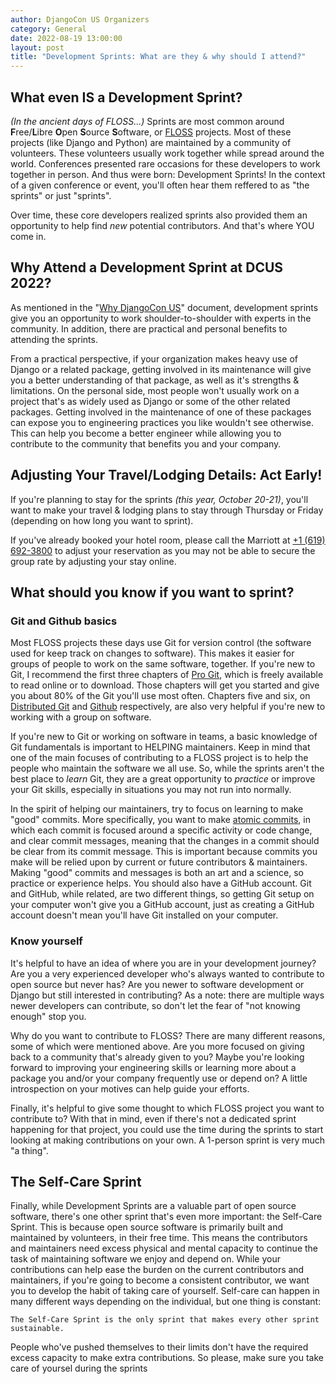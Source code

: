 ```yaml
---
author: DjangoCon US Organizers
category: General
date: 2022-08-19 13:00:00
layout: post
title: "Development Sprints: What are they & why should I attend?"
---
```


## What even IS a Development Sprint?
*(In the ancient days of FLOSS...)*
Sprints are most common around **F**ree/**L**ibre **O**pen **S**ource **S**oftware, or [FLOSS](https://en.m.wikipedia.org/wiki/Alternative_terms_for_free_software) projects. Most of these projects (like Django and Python) are maintained by a community of volunteers. These volunteers usually work together while spread around the world. Conferences presented rare occasions for these developers to work together in person. And thus were born: Development Sprints! In the context of a given conference or event, you'll often hear them reffered to as "the sprints" or just "sprints".

Over time, these core developers realized sprints also provided them an opportunity to help find *new* potential contributors. And that's where YOU come in.

## Why Attend a Development Sprint at DCUS 2022?
As mentioned in the "[Why DjangoCon US](https://2022.djangocon.us/why-djangocon-us/)" document, development sprints give you an opportunity to work shoulder-to-shoulder with experts in the community. In addition, there are practical and personal benefits to attending the sprints.

From a practical perspective, if your organization makes heavy use of Django or a related package, getting involved in its maintenance will give you a better understanding of that package, as well as it's strengths & limitations. On the personal side, most people won't usually work on a project that's as widely used as Django or some of the other related packages. Getting involved in the maintenance of one of these packages can expose you to engineering practices you like wouldn't see otherwise. This can help you become a better engineer while allowing you to contribute to the community that benefits you and your company.

## Adjusting Your Travel/Lodging Details: Act Early!
If you're planning to stay for the sprints *(this year, October 20-21)*, you'll want to make your travel & lodging plans to stay through Thursday or Friday (depending on how long you want to sprint).

If you've already booked your hotel room, please call the Marriott at [+1 (619) 692-3800](tel:+16196923800) to adjust your reservation as you may not be able to secure the group rate by adjusting your stay online.

## What should you know if you want to sprint?
### Git and Github basics
Most FLOSS projects these days use Git for version control (the software used for keep track on changes to software). This makes it easier for groups of people to work on the same software, together. If you're new to Git, I recommend the first three chapters of [Pro Git](https://git-scm.com/book/en/v2), which is freely available to read online or to download. Those chapters will get you started and give you about 80% of the Git you'll use most often. Chapters five and six, on [Distributed Git](https://git-scm.com/book/en/v2/Distributed-Git-Distributed-Workflows) and [Github](https://git-scm.com/book/en/v2/GitHub-Account-Setup-and-Configuration) respectively, are also very helpful if you're new to working with a group on software.

If you're new to Git or working on software in teams, a basic knowledge of Git fundamentals is important to HELPING maintainers. Keep in mind that one of the main focuses of contributing to a FLOSS project is to help the people who maintain the software we all use. So, while the sprints aren't the best place to *learn* Git, they are a great opportunity to *practice* or improve your Git skills, especially in situations you may not run into normally.

In the spirit of helping our maintainers, try to focus on learning to make "good" commits. More specifically, you want to make [atomic commits](https://www.google.com/search?q=git+atomic+commits), in which each commit is focused around a specific activity or code change, and clear commit messages, meaning that the changes in a commit should be clear from its commit message. This is important because commits you make will be relied upon by current or future contributors & maintainers. Making "good" commits and messages is both an art and a science, so practice or experience helps. You should also have a GitHub account. Git and GitHub, while related, are two different things, so getting Git setup on your computer won't give you a GitHub account, just as creating a GitHub account doesn't mean you'll have Git installed on your computer.

### Know yourself
It's helpful to have an idea of where you are in your development journey? Are you a very experienced developer who's always wanted to contribute to open source but never has? Are you newer to software development or Django but still interested in contributing? As a note: there are multiple ways newer developers can contribute, so don't let the fear of "not knowing enough" stop you.

Why do you want to contribute to FLOSS? There are many different reasons, some of which were mentioned above. Are you more focused on giving back to a community that's already given to you? Maybe you're looking forward to improving your engineering skills or learning more about a package you and/or your company frequently use or depend on? A little introspection on your motives can help guide your efforts.

Finally, it's helpful to give some thought to which FLOSS project you want to contribute to? With that in mind, even if there's not a dedicated sprint happening for that project, you could use the time during the sprints to start looking at making contributions on your own. A 1-person sprint is very much "a thing".


## The Self-Care Sprint
Finally, while Development Sprints are a valuable part of open source software, there's one other sprint that's even more important: the Self-Care Sprint. This is because open source software is primarily built and maintained by volunteers, in their free time. This means the contributors and maintainers need excess physical and mental capacity to continue the task of maintaining software we enjoy and depend on. While your contributions can help ease the burden on the current contributors and maintainers, if you're going to become a consistent contributor, we want you to develop the habit of taking care of yourself. Self-care can happen in many different ways depending on the individual, but one thing is constant:

`The Self-Care Sprint is the only sprint that makes every other sprint sustainable.`

People who've pushed themselves to their limits don't have the required excess capacity to make extra contributions. So please, make sure you take care of yoursel during the sprints
